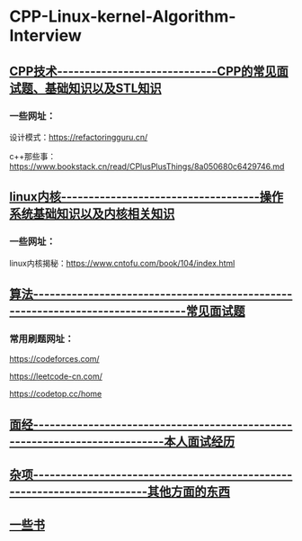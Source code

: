 # CPP-Linux-kernel-Algorithm-Interview
## [CPP技术-----------------------------CPP的常见面试题、基础知识以及STL知识](CPP技术/)

### 一些网址：

设计模式：https://refactoringguru.cn/

c++那些事：https://www.bookstack.cn/read/CPlusPlusThings/8a050680c6429746.md

## [linux内核------------------------------------操作系统基础知识以及内核相关知识](linux内核)

### 一些网址：

linux内核揭秘：https://www.cntofu.com/book/104/index.html

## [算法-------------------------------------------------------------------------------常见面试题](算法)

### 常用刷题网址：

https://codeforces.com/

https://leetcode-cn.com/

https://codetop.cc/home

## [面经---------------------------------------------------------------------------本人面试经历](面经)

## [杂项------------------------------------------------------------------------其他方面的东西](杂项)

## [一些书](一些书)
